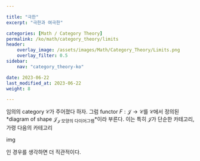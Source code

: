 ```yaml
---

title: "극한"
excerpt: "극한과 여극한"

categories: [Math / Category Theory]
permalink: /ko/math/category_theory/limits
header:
    overlay_image: /assets/images/Math/Category_Theory/Limits.png
    overlay_filter: 0.5
sidebar: 
    nav: "category_theory-ko"

date: 2023-06-22
last_modified_at: 2023-06-22
weight: 8

---
```


임의의 category $\mathcal{C}$가 주어졌다 하자. 그럼 functor $F:\mathcal{J}\rightarrow\mathcal{C}$를 $\mathcal{C}$에서 정의된 *diagram of shape $\mathcal{J}$<sub>$\mathcal{J}$ 모양의 다이어그램</sub>*이라 부른다. 이는 특히 $\mathcal{J}$가 단순한 카테고리, 가령 다음의 카테고리

img

인 경우를 생각하면 더 직관적이다. 